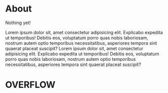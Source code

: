 # About

Nothing yet!

Lorem ipsum dolor sit, amet consectetur adipisicing elit. Explicabo expedita ut temporibus! Debitis eos, voluptatum porro quas nobis laboriosam, nostrum autem optio temporibus necessitatibus, asperiores tempora sint quaerat placeat suscipit? Lorem ipsum dolor sit, amet consectetur adipisicing elit. Explicabo expedita ut temporibus! Debitis eos, voluptatum porro quas nobis laboriosam, nostrum autem optio temporibus necessitatibus, asperiores tempora sint quaerat placeat suscipit?


# OVERFLOW

